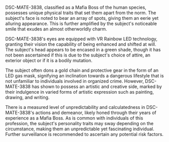 DSC-MATE-3838, classified as a Mafia Boss of the human species, possesses unique physical traits that set them apart from the norm. The subject's face is noted to bear an array of spots, giving them an eerie yet alluring appearance. This is further amplified by the subject's noticeable smile that exudes an almost otherworldly charm.

DSC-MATE-3838's eyes are equipped with VR Rainbow LED technology, granting their vision the capability of being enhanced and shifted at will. The subject's head appears to be encased in a green shade, though it has not been ascertained if this is due to the subject's choice of attire, an exterior object or if it is a bodily mutation.

The subject often dons a gold chain and protective gear in the form of an LED gas mask, signifying an inclination towards a dangerous lifestyle that is not unfamiliar to individuals involved in organized crime. However, DSC-MATE-3838 has shown to possess an artistic and creative side, marked by their indulgence in varied forms of artistic expression such as painting, drawing, and writing.

There is a measured level of unpredictability and calculatedness in DSC-MATE-3838's actions and demeanor, likely honed through their years of experience as a Mafia Boss. As is common with individuals of this profession, the subject's personality traits may sway depending on the circumstance, making them an unpredictable yet fascinating individual. Further surveillance is recommended to ascertain any potential risk factors.